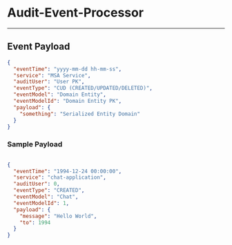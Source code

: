 # Audit-Event-Processor

---

## Event Payload

```json
{
  "eventTime": "yyyy-mm-dd hh-mm-ss",
  "service": "MSA Service",
  "auditUser": "User PK",
  "eventType": "CUD (CREATED/UPDATED/DELETED)",
  "eventModel": "Domain Entity",
  "eventModelId": "Domain Entity PK",
  "payload": {
    "something": "Serialized Entity Domain"
  }
}
```

### Sample Payload
```json

{
  "eventTime": "1994-12-24 00:00:00",
  "service": "chat-application",
  "auditUser": 0,
  "eventType": "CREATED",
  "eventModel": "Chat",
  "eventModelId": 1,
  "payload": {
    "message": "Hello World",
    "to": 1994
  }
}
```
